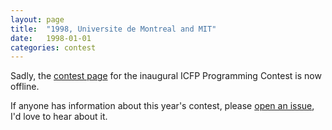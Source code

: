 ```yaml
---
layout: page
title:  "1998, Universite de Montreal and MIT"
date:   1998-01-01
categories: contest
---
```

Sadly, the [contest page](http://www.ai.mit.edu/extra/icfp-contest/) for the
inaugural ICFP Programming Contest is now offline.

If anyone has information about this year's contest, please [open an issue](https://github.com/icfpcontest/icfpcontest.github.io/issues), I'd love
to hear about it.
